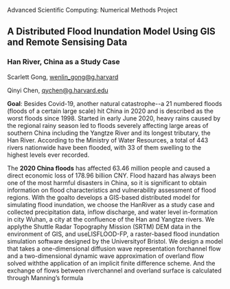Advanced Scientific Computing: Numerical Methods Project
## A Distributed Flood Inundation Model Using GIS and Remote Sensising Data	
### Han River, China as a Study Case


Scarlett Gong, wenlin_gong@g.harvard

Qinyi Chen, qychen@g.harvard.edu

**Goal**: Besides Covid-19, another natural catastrophe--a 21 numbered floods (floods of a certain large scale) hit China in 2020 and is described as the worst floods since 1998. Started in early June 2020, heavy rains caused by the regional rainy season led to floods severely affecting large areas of southern China including the Yangtze River and its longest tributary, the Han River. According to the Ministry of Water Resources, a total of 443 rivers nationwide have been flooded, with 33 of them swelling to the highest levels ever recorded. 

The **2020 China floods** has affected 63.46 million people and caused a direct economic loss of 178.96 billion CNY. Flood hazard has always been one of the most harmful disasters in China, so it is significant to obtain information on flood characteristics and vulnerability assessment of flood regions. With the goalto develops a GIS-based distributed model for simulating flood inundation, we choose the HanRiver as a study case and collected precipitation data,  inflow discharge,  and water level in-formation in city Wuhan, a city at the confluence of the Han and Yangtze rivers.  We applythe Shuttle Radar Topography Mission (SRTM) DEM data in the environment of GIS, and useLISFLOOD-FP, a raster-based flood inundation simulation software designed by the Universityof Bristol.  We design a model that takes a one-dimensional diffusion wave representation forchannel flow and a two-dimensional dynamic wave approximation of overland flow solved withthe application of an implicit finite difference scheme. And the exchange of flows between riverchannel and overland surface is calculated through Manning’s formula

